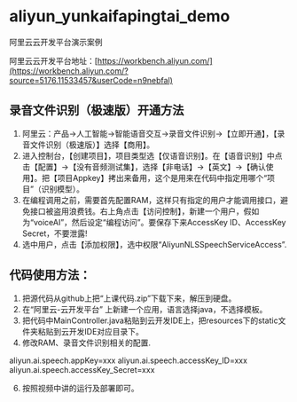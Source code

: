 # aliyun_yunkaifapingtai_demo
阿里云云开发平台演示案例

阿里云云开发平台地址：[https://workbench.aliyun.com/](https://workbench.aliyun.com/?source=5176.11533457&userCode=n9nebfal)

## 录音文件识别（极速版）开通方法 ##
1. 阿里云：产品→人工智能→智能语音交互→录音文件识别→【立即开通】，【录音文件识别（极速版）】选择【商用】。
2. 进入控制台，【创建项目】，项目类型选【仅语音识别】。在【语音识别】中点击【配置】→【没有音频测试集】，选择【非电话】→【英文】→【确认使用】。把【项目Appkey】拷出来备用，这个是用来在代码中指定用哪个“项目”（识别模型）。
3. 在编程调用之前，需要首先配置RAM，这样只有指定的用户才能调用接口，避免接口被盗用浪费钱。右上角点击【访问控制】，新建一个用户，假如为“voiceAI”，然后设定“编程访问”。要保存下来AccessKey ID、AccessKey Secret，不要泄露!
4. 选中用户，点击【添加权限】，选中权限“AliyunNLSSpeechServiceAccess”.

## 代码使用方法： ##
1. 把源代码从github上把“上课代码.zip”下载下来，解压到硬盘。 
2. 在“阿里云-云开发平台” 上新建一个应用，语言选择java，不选择模板。
3. 把代码中MainController.java粘贴到云开发IDE上，把resources下的static文件夹粘贴到云开发IDE对应目录下。
4. 修改RAM、录音文件识别相关的配置.

aliyun.ai.speech.appKey=xxx
aliyun.ai.speech.accessKey_ID=xxx
aliyun.ai.speech.accessKey_Secret=xxx

6. 按照视频中讲的运行及部署即可。
